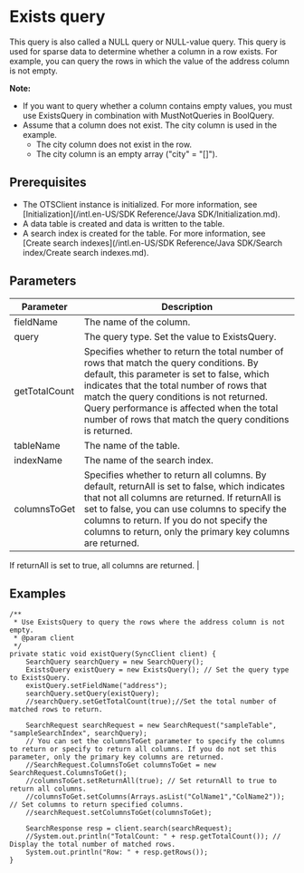 # Exists query

This query is also called a NULL query or NULL-value query. This query is used for sparse data to determine whether a column in a row exists. For example, you can query the rows in which the value of the address column is not empty.

**Note:**

-   If you want to query whether a column contains empty values, you must use ExistsQuery in combination with MustNotQueries in BoolQuery.
-   Assume that a column does not exist. The city column is used in the example.
    -   The city column does not exist in the row.
    -   The city column is an empty array \("city" = "\[\]"\).

## Prerequisites

-   The OTSClient instance is initialized. For more information, see [Initialization](/intl.en-US/SDK Reference/Java SDK/Initialization.md).
-   A data table is created and data is written to the table.
-   A search index is created for the table. For more information, see [Create search indexes](/intl.en-US/SDK Reference/Java SDK/Search index/Create search indexes.md).

## Parameters

|Parameter|Description|
|---------|-----------|
|fieldName|The name of the column.|
|query|The query type. Set the value to ExistsQuery.|
|getTotalCount|Specifies whether to return the total number of rows that match the query conditions. By default, this parameter is set to false, which indicates that the total number of rows that match the query conditions is not returned. Query performance is affected when the total number of rows that match the query conditions is returned. |
|tableName|The name of the table.|
|indexName|The name of the search index.|
|columnsToGet|Specifies whether to return all columns. By default, returnAll is set to false, which indicates that not all columns are returned. If returnAll is set to false, you can use columns to specify the columns to return. If you do not specify the columns to return, only the primary key columns are returned.

If returnAll is set to true, all columns are returned. |

## Examples

```
/**
 * Use ExistsQuery to query the rows where the address column is not empty.
 * @param client
 */
private static void existQuery(SyncClient client) {
    SearchQuery searchQuery = new SearchQuery();
    ExistsQuery existQuery = new ExistsQuery(); // Set the query type to ExistsQuery.
    existQuery.setFieldName("address");
    searchQuery.setQuery(existQuery);
    //searchQuery.setGetTotalCount(true);//Set the total number of matched rows to return.

    SearchRequest searchRequest = new SearchRequest("sampleTable", "sampleSearchIndex", searchQuery);
    // You can set the columnsToGet parameter to specify the columns to return or specify to return all columns. If you do not set this parameter, only the primary key columns are returned.
    //SearchRequest.ColumnsToGet columnsToGet = new SearchRequest.ColumnsToGet();
    //columnsToGet.setReturnAll(true); // Set returnAll to true to return all columns.
    //columnsToGet.setColumns(Arrays.asList("ColName1","ColName2")); // Set columns to return specified columns.
    //searchRequest.setColumnsToGet(columnsToGet);
  
    SearchResponse resp = client.search(searchRequest);
    //System.out.println("TotalCount: " + resp.getTotalCount()); // Display the total number of matched rows.
    System.out.println("Row: " + resp.getRows());
}
```

